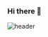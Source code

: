 ### Hi there 👋

![header](https://capsule-render.vercel.app/api?type=slice)

<!--
**hakyunglee/hakyunglee** is a ✨ _special_ ✨ repository because its `README.md` (this file) appears on your GitHub profile.

![header](https://capsule-render.vercel.app/api?text=Hello%World!)
//![ooii github stats](https://github-readme-stats.vercel.app/api?color=auto&username=hakyunglee)


Here are some ideas to get you started:

- 🔭 I’m currently working on ...
- 🌱 I’m currently learning ...
- 👯 I’m looking to collaborate on ...
- 🤔 I’m looking for help with ...
- 💬 Ask me about ...
- 📫 How to reach me: ...
- 😄 Pronouns: ...
- ⚡ Fun fact: ...
-->
